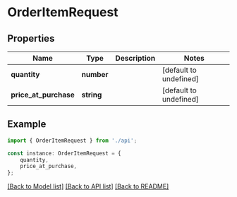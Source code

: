 # OrderItemRequest


## Properties

Name | Type | Description | Notes
------------ | ------------- | ------------- | -------------
**quantity** | **number** |  | [default to undefined]
**price_at_purchase** | **string** |  | [default to undefined]

## Example

```typescript
import { OrderItemRequest } from './api';

const instance: OrderItemRequest = {
    quantity,
    price_at_purchase,
};
```

[[Back to Model list]](../README.md#documentation-for-models) [[Back to API list]](../README.md#documentation-for-api-endpoints) [[Back to README]](../README.md)
